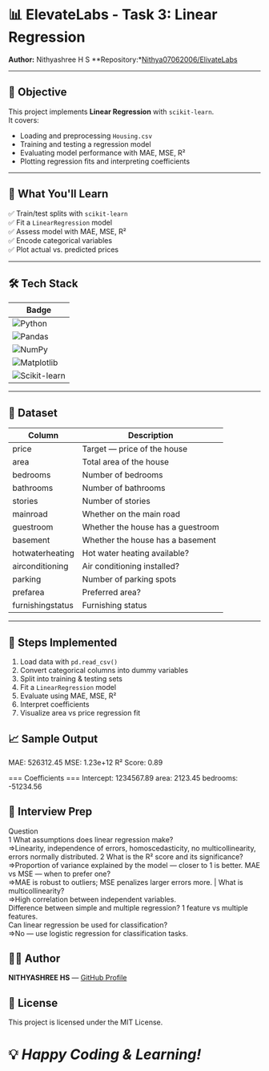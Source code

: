 # 📊 ElevateLabs - Task 3: Linear Regression

**Author:** Nithyashree H S 
**Repository:*[Nithya07062006/ElivateLabs](https://github.com/Nithya07062006/ElivateLabs)  

---

## 🎯 Objective
This project implements **Linear Regression** with `scikit-learn`.  
It covers:
- Loading and preprocessing `Housing.csv`
- Training and testing a regression model
- Evaluating model performance with MAE, MSE, R²
- Plotting regression fits and interpreting coefficients

---

## 🧠 What You'll Learn
✅ Train/test splits with `scikit-learn`  
✅ Fit a `LinearRegression` model  
✅ Assess model with MAE, MSE, R²  
✅ Encode categorical variables  
✅ Plot actual vs. predicted prices  

---

## 🛠️ Tech Stack
| Badge |
|--------|
| ![Python](https://img.shields.io/badge/Python-3.x-blue?logo=python) |
| ![Pandas](https://img.shields.io/badge/Pandas-Dataframe-150458?logo=pandas) |
| ![NumPy](https://img.shields.io/badge/NumPy-Arrays-013243?logo=numpy) |
| ![Matplotlib](https://img.shields.io/badge/Matplotlib-Plotting-11557C?logo=plotly) |
| ![Scikit-learn](https://img.shields.io/badge/scikit--learn-ML-F7931E?logo=scikit-learn) |

---

## 📂 Dataset
| Column             | Description                                |
|--------------------|--------------------------------------------|
| price              | Target — price of the house               |
| area               | Total area of the house                    |
| bedrooms          | Number of bedrooms                         |
| bathrooms         | Number of bathrooms                        |
| stories            | Number of stories                         |
| mainroad           | Whether on the main road                 |
| guestroom          | Whether the house has a guestroom         |
| basement           | Whether the house has a basement          |
| hotwaterheating    | Hot water heating available?             |
| airconditioning    | Air conditioning installed?               |
| parking            | Number of parking spots                  |
| prefarea           | Preferred area?                          |
| furnishingstatus   | Furnishing status                        |

---

## 🚀 Steps Implemented
1. Load data with `pd.read_csv()`
2. Convert categorical columns into dummy variables
3. Split into training & testing sets
4. Fit a `LinearRegression` model
5. Evaluate using MAE, MSE, R²
6. Interpret coefficients
7. Visualize area vs price regression fit

## 📈 Sample Output
MAE: 526312.45
MSE: 1.23e+12
R² Score: 0.89

=== Coefficients ===
Intercept: 1234567.89
area: 2123.45
bedrooms: -51234.56
## 🎯 Interview Prep
 Question                                                                                     
1 What assumptions does linear regression make?     
=>Linearity, independence of errors, homoscedasticity, no multicollinearity, errors normally distributed. 
2 What is the R² score and its significance?         
=>Proportion of variance explained by the model — closer to 1 is better. 
 MAE vs MSE — when to prefer one?                    
 =>MAE is robust to outliers; MSE penalizes larger errors more.          |
 What is multicollinearity?                         
 =>High correlation between independent variables.                        
 Difference between simple and multiple regression? 
1 feature vs multiple features.        
Can linear regression be used for classification?  
=>No — use logistic regression for classification tasks.                 
## 🧑‍💻 Author
**NITHYASHREE HS** — [GitHub Profile](https://github.com/Nithya07062006)
## 📜 License
This project is licensed under the MIT License.
# 💡 _Happy Coding & Learning!_
